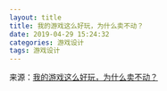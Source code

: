 ```yaml
---
layout: title
title: 我的游戏这么好玩，为什么卖不动？
date: 2019-04-29 15:24:32
categories: 游戏设计
tags: 游戏设计
---
```

来源：[我的游戏这么好玩，为什么卖不动？](https://mp.weixin.qq.com/s/ftGqQeqhTgLFJ5zYl9Ug8g "我的游戏这么好玩，为什么卖不动？")

<!--more-->

